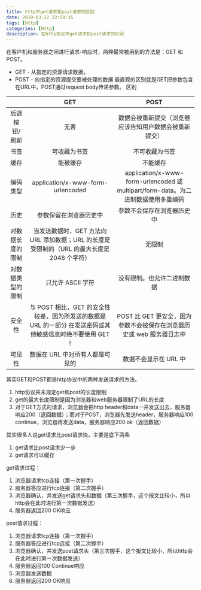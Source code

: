 ```yaml
---
title: http中get请求和post请求的区别
date: 2019-03-22 22:59:35
tags: [Http]
categories: [Http]
description: 在http协议中get请求和post请求的区别
---
```

在客户机和服务器之间进行请求-响应时，两种最常被用到的方法是：GET 和 POST。
- GET - 从指定的资源请求数据。
- POST - 向指定的资源提交要被处理的数据
最直观的区别就是GET把参数包含在URL中，POST通过request body传递参数。
区别

|  |      GET      |  POST |
|:----------:|:-------------:|:------:|
| 后退按钮/刷新 |  无害 | 数据会被重新提交（浏览器应该告知用户数据会被重新提交） |
| 书签 |   可收藏为书签   | 不可收藏为书签 |
| 缓存 | 能被缓存 | 不能缓存 |
| 编码类型 | application/x-www-form-urlencoded | application/x-www-form-urlencoded 或 multipart/form-data。为二进制数据使用多重编码 |
| 历史 | 参数保留在浏览器历史中 | 参数不会保存在浏览器历史中 |
| 对数据长度的限制 | 当发送数据时，GET 方法向 URL 添加数据；URL 的长度是受限制的（URL 的最大长度是 2048 个字符） | 无限制 |
| 对数据类型的限制 | 只允许 ASCII 字符 | 没有限制。也允许二进制数据 |
| 安全性 | 与 POST 相比，GET 的安全性较差，因为所发送的数据是 URL 的一部分 在发送密码或其他敏感信息时绝不要使用 GET ！ | POST 比 GET 更安全，因为参数不会被保存在浏览器历史或 web 服务器日志中 |
| 可见性 | 数据在 URL 中对所有人都是可见的 | 数据不会显示在 URL 中 |

其实GET和POST都是http协议中的两种发送请求的方法。

1. http协议并未规定get和post的长度限制
2. get的最大长度限制是因为浏览器和web服务器限制了URL的长度
3. 对于GET方式的请求，浏览器会把http header和data一并发送出去，服务器响应200（返回数据）；而对于POST，浏览器先发送header，服务器响应100 continue，浏览器再发送data，服务器响应200 ok（返回数据）

其实很多人说get请求比post请求快，主要是底下两条
1. get请求比post请求少一步
2. get请求可以缓存

get请求过程：
1. 浏览器请求tcp连接（第一次握手） 
2. 服务器答应进行tcp连接（第二次握手） 
3. 浏览器确认，并发送get请求头和数据（第三次握手，这个报文比较小，所以http会在此时进行第一次数据发送） 
4. 服务器返回200 OK响应

post请求过程：
1. 浏览器请求tcp连接（第一次握手） 
2. 服务器答应进行tcp连接（第二次握手） 
3. 浏览器确认，并发送post请求头（第三次握手，这个报文比较小，所以http会在此时进行第一次数据发送） 
4. 服务器返回100 Continue响应 
5. 浏览器发送数据 
6. 服务器返回200 OK响应
